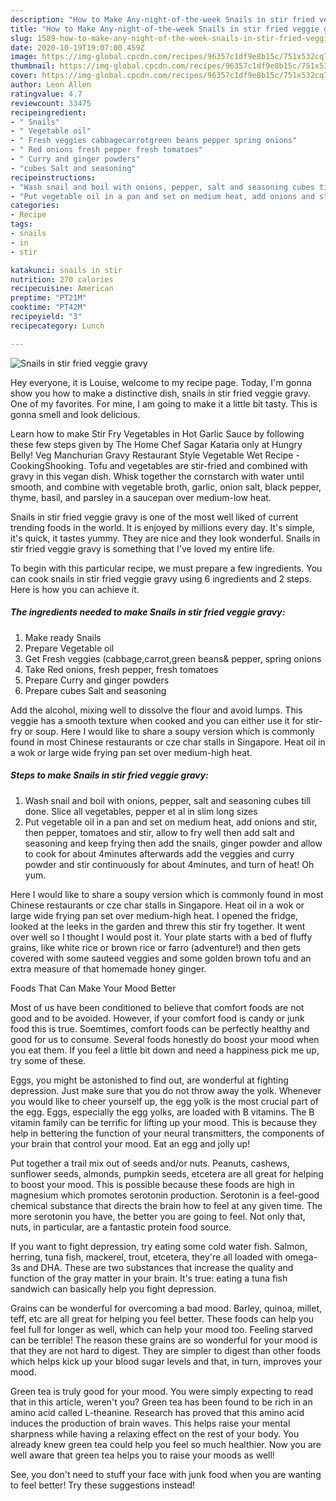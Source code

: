 ```yaml
---
description: "How to Make Any-night-of-the-week Snails in stir fried veggie gravy"
title: "How to Make Any-night-of-the-week Snails in stir fried veggie gravy"
slug: 1589-how-to-make-any-night-of-the-week-snails-in-stir-fried-veggie-gravy
date: 2020-10-19T19:07:00.459Z
image: https://img-global.cpcdn.com/recipes/96357c1df9e8b15c/751x532cq70/snails-in-stir-fried-veggie-gravy-recipe-main-photo.jpg
thumbnail: https://img-global.cpcdn.com/recipes/96357c1df9e8b15c/751x532cq70/snails-in-stir-fried-veggie-gravy-recipe-main-photo.jpg
cover: https://img-global.cpcdn.com/recipes/96357c1df9e8b15c/751x532cq70/snails-in-stir-fried-veggie-gravy-recipe-main-photo.jpg
author: Leon Allen
ratingvalue: 4.7
reviewcount: 33475
recipeingredient:
- " Snails"
- " Vegetable oil"
- " Fresh veggies cabbagecarrotgreen beans pepper spring onions"
- " Red onions fresh pepper fresh tomatoes"
- " Curry and ginger powders"
- "cubes Salt and seasoning"
recipeinstructions:
- "Wash snail and boil with onions, pepper, salt and seasoning cubes till done. Slice all vegetables, pepper et al in slim long sizes"
- "Put vegetable oil in a pan and set on medium heat, add onions and stir, then pepper, tomatoes and stir, allow to fry well then add salt and seasoning and keep frying then add the snails, ginger powder and allow to cook for about 4minutes afterwards add the veggies and curry powder and stir continuously for about 4minutes, and turn of heat! Oh yum."
categories:
- Recipe
tags:
- snails
- in
- stir

katakunci: snails in stir 
nutrition: 270 calories
recipecuisine: American
preptime: "PT21M"
cooktime: "PT42M"
recipeyield: "3"
recipecategory: Lunch

---
```



![Snails in stir fried veggie gravy](https://img-global.cpcdn.com/recipes/96357c1df9e8b15c/751x532cq70/snails-in-stir-fried-veggie-gravy-recipe-main-photo.jpg)

Hey everyone, it is Louise, welcome to my recipe page. Today, I'm gonna show you how to make a distinctive dish, snails in stir fried veggie gravy. One of my favorites. For mine, I am going to make it a little bit tasty. This is gonna smell and look delicious.

Learn how to make Stir Fry Vegetables in Hot Garlic Sauce by following these few steps given by The Home Chef Sagar Kataria only at Hungry Belly! Veg Manchurian Gravy Restaurant Style Vegetable Wet Recipe - CookingShooking. Tofu and vegetables are stir-fried and combined with gravy in this vegan dish. Whisk together the cornstarch with water until smooth, and combine with vegetable broth, garlic, onion salt, black pepper, thyme, basil, and parsley in a saucepan over medium-low heat.

Snails in stir fried veggie gravy is one of the most well liked of current trending foods in the world. It is enjoyed by millions every day. It's simple, it's quick, it tastes yummy. They are nice and they look wonderful. Snails in stir fried veggie gravy is something that I've loved my entire life.


To begin with this particular recipe, we must prepare a few ingredients. You can cook snails in stir fried veggie gravy using 6 ingredients and 2 steps. Here is how you can achieve it.

<!--inarticleads1-->

##### The ingredients needed to make Snails in stir fried veggie gravy:

1. Make ready  Snails
1. Prepare  Vegetable oil
1. Get  Fresh veggies (cabbage,carrot,green beans&amp; pepper, spring onions
1. Take  Red onions, fresh pepper, fresh tomatoes
1. Prepare  Curry and ginger powders
1. Prepare cubes Salt and seasoning


Add the alcohol, mixing well to dissolve the flour and avoid lumps. This veggie has a smooth texture when cooked and you can either use it for stir-fry or soup. Here I would like to share a soupy version which is commonly found in most Chinese restaurants or cze char stalls in Singapore. Heat oil in a wok or large wide frying pan set over medium-high heat. 

<!--inarticleads2-->

##### Steps to make Snails in stir fried veggie gravy:

1. Wash snail and boil with onions, pepper, salt and seasoning cubes till done. Slice all vegetables, pepper et al in slim long sizes
1. Put vegetable oil in a pan and set on medium heat, add onions and stir, then pepper, tomatoes and stir, allow to fry well then add salt and seasoning and keep frying then add the snails, ginger powder and allow to cook for about 4minutes afterwards add the veggies and curry powder and stir continuously for about 4minutes, and turn of heat! Oh yum.


Here I would like to share a soupy version which is commonly found in most Chinese restaurants or cze char stalls in Singapore. Heat oil in a wok or large wide frying pan set over medium-high heat. I opened the fridge, looked at the leeks in the garden and threw this stir fry together. It went over well so I thought I would post it. Your plate starts with a bed of fluffy grains, like white rice or brown rice or farro (adventure!) and then gets covered with some sauteed veggies and some golden brown tofu and an extra measure of that homemade honey ginger. 

Foods That Can Make Your Mood Better


Most of us have been conditioned to believe that comfort foods are not good and to be avoided. However, if your comfort food is candy or junk food this is true. Soemtimes, comfort foods can be perfectly healthy and good for us to consume. Several foods honestly do boost your mood when you eat them. If you feel a little bit down and need a happiness pick me up, try some of these.

Eggs, you might be astonished to find out, are wonderful at fighting depression. Just make sure that you do not throw away the yolk. Whenever you would like to cheer yourself up, the egg yolk is the most crucial part of the egg. Eggs, especially the egg yolks, are loaded with B vitamins. The B vitamin family can be terrific for lifting up your mood. This is because they help in bettering the function of your neural transmitters, the components of your brain that control your mood. Eat an egg and jolly up!

Put together a trail mix out of seeds and/or nuts. Peanuts, cashews, sunflower seeds, almonds, pumpkin seeds, etcetera are all great for helping to boost your mood. This is possible because these foods are high in magnesium which promotes serotonin production. Serotonin is a feel-good chemical substance that directs the brain how to feel at any given time. The more serotonin you have, the better you are going to feel. Not only that, nuts, in particular, are a fantastic protein food source.

If you want to fight depression, try eating some cold water fish. Salmon, herring, tuna fish, mackerel, trout, etcetera, they're all loaded with omega-3s and DHA. These are two substances that increase the quality and function of the gray matter in your brain. It's true: eating a tuna fish sandwich can basically help you fight depression. 

Grains can be wonderful for overcoming a bad mood. Barley, quinoa, millet, teff, etc are all great for helping you feel better. These foods can help you feel full for longer as well, which can help your mood too. Feeling starved can be terrible! The reason these grains are so wonderful for your mood is that they are not hard to digest. They are simpler to digest than other foods which helps kick up your blood sugar levels and that, in turn, improves your mood.

Green tea is truly good for your mood. You were simply expecting to read that in this article, weren't you? Green tea has been found to be rich in an amino acid called L-theanine. Research has proved that this amino acid induces the production of brain waves. This helps raise your mental sharpness while having a relaxing effect on the rest of your body. You already knew green tea could help you feel so much healthier. Now you are well aware that green tea helps you to raise your moods as well!

See, you don't need to stuff your face with junk food when you are wanting to feel better! Try  these suggestions  instead!

